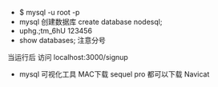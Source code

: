 - $ mysql -u root -p
- mysql 创建数据库
  create database nodesql;
- uphg.;tm_6hU
  123456
- show databases;
  注意分号

当运行后 访问 localhost:3000/signup

- mysql 可视化工具
 MAC下载 sequel pro
 都可以下载 Navicat